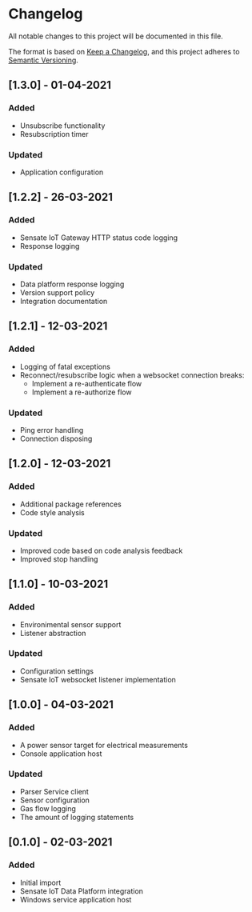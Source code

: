 # Changelog
All notable changes to this project will be documented in this file.

The format is based on [Keep a Changelog](https://keepachangelog.com/en/1.0.0/),
and this project adheres to [Semantic Versioning](https://semver.org/spec/v2.0.0.html).

## [1.3.0] - 01-04-2021
### Added
- Unsubscribe functionality
- Resubscription timer

### Updated
- Application configuration

## [1.2.2] - 26-03-2021
### Added
- Sensate IoT Gateway HTTP status code logging
- Response logging

### Updated
- Data platform response logging
- Version support policy
- Integration documentation

## [1.2.1] - 12-03-2021
### Added
- Logging of fatal exceptions
- Reconnect/resubscribe logic when a websocket connection breaks:
  - Implement a re-authenticate flow
  - Implement a re-authorize flow

### Updated
- Ping error handling
- Connection disposing

## [1.2.0] - 12-03-2021
### Added
- Additional package references
- Code style analysis

### Updated
- Improved code based on code analysis feedback
- Improved stop handling

## [1.1.0] - 10-03-2021
### Added
- Environimental sensor support
- Listener abstraction

### Updated
- Configuration settings
- Sensate IoT websocket listener implementation

## [1.0.0] - 04-03-2021
### Added
- A power sensor target for electrical measurements
- Console application host

### Updated
- Parser Service client
- Sensor configuration
- Gas flow logging
- The amount of logging statements

## [0.1.0] - 02-03-2021
### Added
- Initial import
- Sensate IoT Data Platform integration
- Windows service application host
